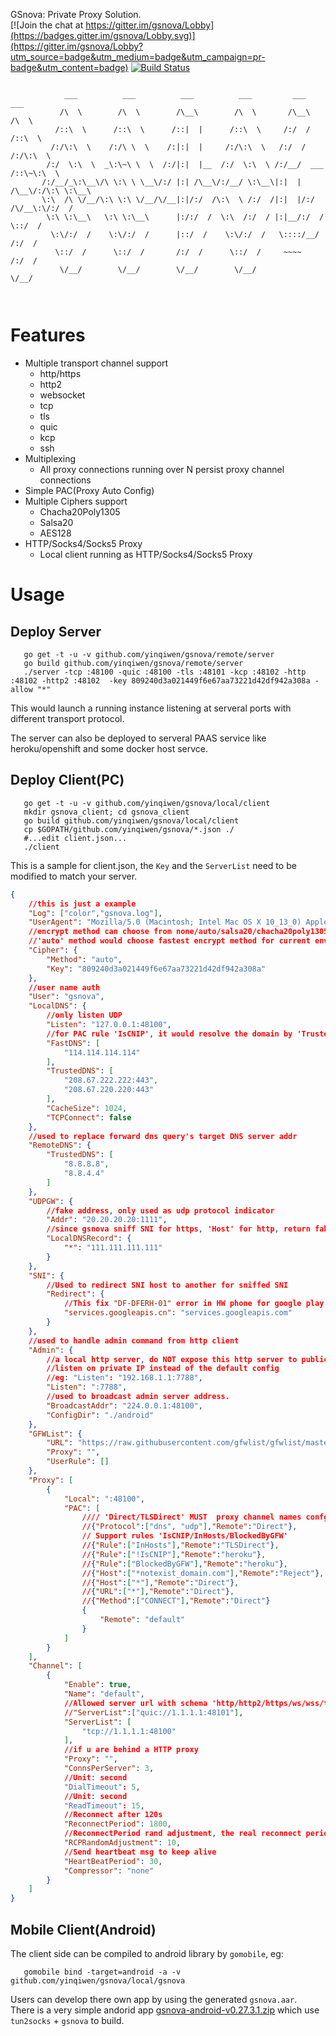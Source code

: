 GSnova: Private Proxy Solution.    
[![Join the chat at https://gitter.im/gsnova/Lobby](https://badges.gitter.im/gsnova/Lobby.svg)](https://gitter.im/gsnova/Lobby?utm_source=badge&utm_medium=badge&utm_campaign=pr-badge&utm_content=badge)
[![Build Status](https://travis-ci.org/yinqiwen/gsnova.svg?branch=master)](https://travis-ci.org/yinqiwen/gsnova)

```                                                                                                                                              
                                                                    
	        ___          ___          ___          ___         ___          ___     
	       /\  \        /\  \        /\__\        /\  \       /\__\        /\  \    
	      /::\  \      /::\  \      /::|  |      /::\  \     /:/  /       /::\  \   
	     /:/\:\  \    /:/\ \  \    /:|:|  |     /:/\:\  \   /:/  /       /:/\:\  \  
	    /:/  \:\  \  _\:\~\ \  \  /:/|:|  |__  /:/  \:\  \ /:/__/  ___  /::\~\:\  \ 
	   /:/__/_\:\__\/\ \:\ \ \__\/:/ |:| /\__\/:/__/ \:\__\|:|  | /\__\/:/\:\ \:\__\
	   \:\  /\ \/__/\:\ \:\ \/__/\/__|:|/:/  /\:\  \ /:/  /|:|  |/:/  /\/__\:\/:/  /
	    \:\ \:\__\   \:\ \:\__\      |:/:/  /  \:\  /:/  / |:|__/:/  /      \::/  / 
	     \:\/:/  /    \:\/:/  /      |::/  /    \:\/:/  /   \::::/__/       /:/  /  
	      \::/  /      \::/  /       /:/  /      \::/  /     ~~~~          /:/  /   
	       \/__/        \/__/        \/__/        \/__/                    \/__/  
                                                                    
                                                                                                                                   
```

# Features
- Multiple transport channel support
    - http/https
    - http2
    - websocket
    - tcp
    - tls
    - quic
    - kcp
    - ssh
- Multiplexing 
    - All proxy connections running over N persist proxy channel connections
- Simple PAC(Proxy Auto Config)
- Multiple Ciphers support
    - Chacha20Poly1305
    - Salsa20
    - AES128
- HTTP/Socks4/Socks5 Proxy
    - Local client running as HTTP/Socks4/Socks5 Proxy


# Usage

## Deploy Server

```shell
   go get -t -u -v github.com/yinqiwen/gsnova/remote/server
   go build github.com/yinqiwen/gsnova/remote/server
   ./server -tcp :48100 -quic :48100 -tls :48101 -kcp :48102 -http :48102 -http2 :48102  -key 809240d3a021449f6e67aa73221d42df942a308a -allow "*"
```
This would launch a running instance listening at serveral ports with different transport protocol.  

The server can also be deployed to serveral PAAS service like heroku/openshift and some docker host servce.  

## Deploy Client(PC)
```shell
   go get -t -u -v github.com/yinqiwen/gsnova/local/client
   mkdir gsnova_client; cd gsnova_client
   go build github.com/yinqiwen/gsnova/local/client
   cp $GOPATH/github.com/yinqiwen/gsnova/*.json ./
   #...edit client.json...
   ./client
```
This is a sample for client.json, the `Key` and the `ServerList` need to be modified to match your server.
```json
{
	//this is just a example
	"Log": ["color","gsnova.log"],
	"UserAgent": "Mozilla/5.0 (Macintosh; Intel Mac OS X 10_13_0) AppleWebKit/537.36 (KHTML, like Gecko) Chrome/60.0.3112.101 Safari/537.36",
	//encrypt method can choose from none/auto/salsa20/chacha20poly1305/aes256-gcm
	//'auto' method would choose fastest encrypt method for current env
	"Cipher": {
		"Method": "auto",
		"Key": "809240d3a021449f6e67aa73221d42df942a308a"
	},
	//user name auth
	"User": "gsnova",
	"LocalDNS": {
		//only listen UDP
		"Listen": "127.0.0.1:48100",
		//for PAC rule 'IsCNIP', it would resolve the domain by 'TrustedDNS' if 'BlockedByGFW', and resolve the rest by 'FastDNS'
		"FastDNS": [
			"114.114.114.114"
		],
		"TrustedDNS": [
			"208.67.222.222:443",
			"208.67.220.220:443"
		],
		"CacheSize": 1024,
		"TCPConnect": false
	},
	//used to replace forward dns query's target DNS server addr 
	"RemoteDNS": {
		"TrustedDNS": [
			"8.8.8.8",
			"8.8.4.4"
		]
	},
	"UDPGW": {
		//fake address, only used as udp protocol indicator
		"Addr": "20.20.20.20:1111",
		//since gsnova sniff SNI for https, 'Host' for http, return fake record for dns query would make it run faster for http/https traffic
		"LocalDNSRecord": {
			"*": "111.111.111.111"
		}
	},
	"SNI": {
		//Used to redirect SNI host to another for sniffed SNI
		"Redirect": {
			//This fix "DF-DFERH-01" error in HW phone for google play 
			"services.googleapis.cn": "services.googleapis.com"
		}
	},
	//used to handle admin command from http client    
	"Admin": {
		//a local http server, do NOT expose this http server to public
		//listen on private IP instead of the default config 
		//eg: "Listen": "192.168.1.1:7788",
		"Listen": ":7788",
		//used to broadcast admin server address.
		"BroadcastAddr": "224.0.0.1:48100",
		"ConfigDir": "./android"
	},
	"GFWList": {
		"URL": "https://raw.githubusercontent.com/gfwlist/gfwlist/master/gfwlist.txt",
		"Proxy": "",
		"UserRule": []
	},
	"Proxy": [
		{
			"Local": ":48100",
			"PAC": [
				//// 'Direct/TLSDirect' MUST  proxy channel names confgiured below 
				//{"Protocol":["dns", "udp"],"Remote":"Direct"},
				// Support rules 'IsCNIP/InHosts/BlockedByGFW'
				//{"Rule":["InHosts"],"Remote":"TLSDirect"},
				//{"Rule":["!IsCNIP"],"Remote":"heroku"},
				//{"Rule":["BlockedByGFW"],"Remote":"heroku"},
				//{"Host":["*notexist_domain.com"],"Remote":"Reject"},
				//{"Host":["*"],"Remote":"Direct"},
				//{"URL":["*"],"Remote":"Direct"},
				//{"Method":["CONNECT"],"Remote":"Direct"}
				{
					"Remote": "default"
				}
			]
		}
	],
	"Channel": [
		{
			"Enable": true,
			"Name": "default",
			//Allowed server url with schema 'http/http2/https/ws/wss/tcp/tls/quic/kcp/ssh'
			//"ServerList":["quic://1.1.1.1:48101"],
			"ServerList": [
				"tcp://1.1.1.1:48100"
			],
			//if u are behind a HTTP proxy
			"Proxy": "",
			"ConnsPerServer": 3,
			//Unit: second
			"DialTimeout": 5,
			//Unit: second
			"ReadTimeout": 15,
			//Reconnect after 120s
			"ReconnectPeriod": 1800,
			//ReconnectPeriod rand adjustment, the real reconnect period is random value between [P - adjust, P + adjust] 
			"RCPRandomAdjustment": 10,
			//Send heartbeat msg to keep alive 
			"HeartBeatPeriod": 30,
			"Compressor": "none"
		}
	]
}
```


## Mobile Client(Android)
The client side can be compiled to android library by `gomobile`, eg:
```
   gomobile bind -target=android -a -v github.com/yinqiwen/gsnova/local/gsnova
```
Users can develop there own app by using the generated `gsnova.aar`.   
There is a very simple andorid app [gsnova-android-v0.27.3.1.zip](https://github.com/yinqiwen/gsnova/releases/download/v0.27.3/gsnova-android-v0.27.3.1.zip) which use `tun2socks` + `gsnova` to build. 




